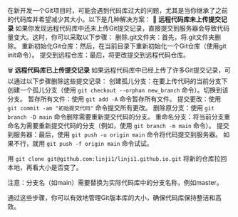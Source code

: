 在新开发一个Git项目时，可能会遇到代码库过大的问题，尤其是当你继承了之前的代码库并希望减少其大小。以下是几种解决方案：
🚫 **远程代码库未上传提交记录**
如果你发现远程代码库中还未上传Git提交记录，直接提交到服务器会导致代码量变大。这时，你可以采取以下步骤：
删除.git文件夹：首先，将.git文件夹删除。
重新初始化Git仓库：然后，在当前目录下重新初始化一个Git仓库（使用git init命令）。
提交到远程仓库：最后，将更改提交到远程代码仓库。

🗑️ **远程代码库已上传提交记录**
如果远程代码库中已经上传了许多Git提交记录，可以通过以下步骤删除这些提交记录：
创建孤儿分支：在要上传代码的当前分支下创建一个孤儿分支（使用 `git checkout --orphan new_branch` 命令）。切换到该分支。
暂存所有文件：使用 `git add -A` 命令暂存所有文件。
提交更改：使用 `git commit -am "初始提交代码"` 命令提交所有更改。
删除原分支：使用 `git branch -D main` 命令删除需要重新提交代码的分支。
重命名分支：将当前分支重命名为需要重新提交代码的分支（例如，使用 `git branch -m main` 命令）。
提交到服务器：最后，使用 `git push -u origin main` 命令将代码提交到服务器。
如果不行，就用 `git push -f origin main` 命令试试。

用 `git clone git@github.com:linji1/linji1.github.io.git` 将新的仓库拉回本地，再看大小是否变了。

注意：分支名（如main）需要替换为实际代码库中的分支名称，例如master。

通过这些步骤，你可以有效地管理Git版本库的大小，确保代码库保持整洁和高效。